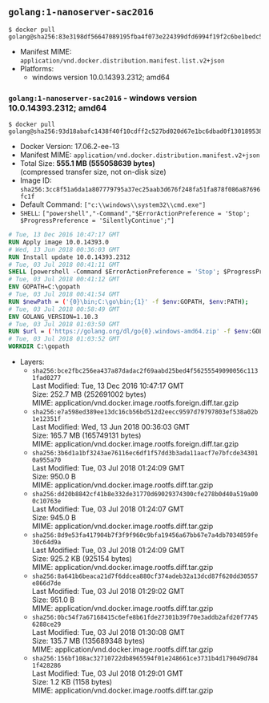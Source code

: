 ## `golang:1-nanoserver-sac2016`

```console
$ docker pull golang@sha256:83e3198df56647089195fba4f073e224399dfd6994f19f2c6be1bedc5a00026a
```

-	Manifest MIME: `application/vnd.docker.distribution.manifest.list.v2+json`
-	Platforms:
	-	windows version 10.0.14393.2312; amd64

### `golang:1-nanoserver-sac2016` - windows version 10.0.14393.2312; amd64

```console
$ docker pull golang@sha256:93d18abafc1438f40f10cdff2c527bd020d67e1bc6dbad0f13018953866bdde9
```

-	Docker Version: 17.06.2-ee-13
-	Manifest MIME: `application/vnd.docker.distribution.manifest.v2+json`
-	Total Size: **555.1 MB (555058639 bytes)**  
	(compressed transfer size, not on-disk size)
-	Image ID: `sha256:3cc8f51a6da1a807779795a37ec25aab3d676f248fa51fa878f086a87696fc1f`
-	Default Command: `["c:\\windows\\system32\\cmd.exe"]`
-	`SHELL`: `["powershell","-Command","$ErrorActionPreference = 'Stop'; $ProgressPreference = 'SilentlyContinue';"]`

```dockerfile
# Tue, 13 Dec 2016 10:47:17 GMT
RUN Apply image 10.0.14393.0
# Wed, 13 Jun 2018 00:36:03 GMT
RUN Install update 10.0.14393.2312
# Tue, 03 Jul 2018 00:41:11 GMT
SHELL [powershell -Command $ErrorActionPreference = 'Stop'; $ProgressPreference = 'SilentlyContinue';]
# Tue, 03 Jul 2018 00:41:12 GMT
ENV GOPATH=C:\gopath
# Tue, 03 Jul 2018 00:41:54 GMT
RUN $newPath = ('{0}\bin;C:\go\bin;{1}' -f $env:GOPATH, $env:PATH); 	Write-Host ('Updating PATH: {0}' -f $newPath); 	setx /M PATH $newPath;
# Tue, 03 Jul 2018 00:58:49 GMT
ENV GOLANG_VERSION=1.10.3
# Tue, 03 Jul 2018 01:03:50 GMT
RUN $url = ('https://golang.org/dl/go{0}.windows-amd64.zip' -f $env:GOLANG_VERSION); 	Write-Host ('Downloading {0} ...' -f $url); 	Invoke-WebRequest -Uri $url -OutFile 'go.zip'; 		$sha256 = 'a3f19d4fc0f4b45836b349503e347e64e31ab830dedac2fc9c390836d4418edb'; 	Write-Host ('Verifying sha256 ({0}) ...' -f $sha256); 	if ((Get-FileHash go.zip -Algorithm sha256).Hash -ne $sha256) { 		Write-Host 'FAILED!'; 		exit 1; 	}; 		Write-Host 'Expanding ...'; 	Expand-Archive go.zip -DestinationPath C:\; 		Write-Host 'Verifying install ("go version") ...'; 	go version; 		Write-Host 'Removing ...'; 	Remove-Item go.zip -Force; 		Write-Host 'Complete.';
# Tue, 03 Jul 2018 01:03:52 GMT
WORKDIR C:\gopath
```

-	Layers:
	-	`sha256:bce2fbc256ea437a87dadac2f69aabd25bed4f56255549090056c1131fad0277`  
		Last Modified: Tue, 13 Dec 2016 10:47:17 GMT  
		Size: 252.7 MB (252691002 bytes)  
		MIME: application/vnd.docker.image.rootfs.foreign.diff.tar.gzip
	-	`sha256:e7a598ed389ee13dc16cb56bd512d2eecc9597d79797803ef538a02b1e12351f`  
		Last Modified: Wed, 13 Jun 2018 00:36:03 GMT  
		Size: 165.7 MB (165749131 bytes)  
		MIME: application/vnd.docker.image.rootfs.foreign.diff.tar.gzip
	-	`sha256:3b6d1a1bf3243ae76116ec6df1f57dd3b3ada11aacf7e7bfcde343010a955a70`  
		Last Modified: Tue, 03 Jul 2018 01:24:09 GMT  
		Size: 950.0 B  
		MIME: application/vnd.docker.image.rootfs.diff.tar.gzip
	-	`sha256:dd20b8842cf41b8e332de31770d69029374300cfe278b0d40a519a000c10763e`  
		Last Modified: Tue, 03 Jul 2018 01:24:07 GMT  
		Size: 945.0 B  
		MIME: application/vnd.docker.image.rootfs.diff.tar.gzip
	-	`sha256:8d9e53fa417904b7f3f9f960c9bfa19456a67bb67e7a4db7034859fe30c64d9a`  
		Last Modified: Tue, 03 Jul 2018 01:24:09 GMT  
		Size: 925.2 KB (925154 bytes)  
		MIME: application/vnd.docker.image.rootfs.diff.tar.gzip
	-	`sha256:8a641b6beaca21d7f6ddcea880cf374adeb32a13dcd87f620dd30557e866d7de`  
		Last Modified: Tue, 03 Jul 2018 01:29:02 GMT  
		Size: 951.0 B  
		MIME: application/vnd.docker.image.rootfs.diff.tar.gzip
	-	`sha256:0bc54f7a67168415c6efe8b61fde27301b39f70e3addb2afd20f77456288ce29`  
		Last Modified: Tue, 03 Jul 2018 01:30:08 GMT  
		Size: 135.7 MB (135689348 bytes)  
		MIME: application/vnd.docker.image.rootfs.diff.tar.gzip
	-	`sha256:156bf108ac32710722db8965594f01e248661ce3731b4d179049d7841f428286`  
		Last Modified: Tue, 03 Jul 2018 01:29:01 GMT  
		Size: 1.2 KB (1158 bytes)  
		MIME: application/vnd.docker.image.rootfs.diff.tar.gzip
